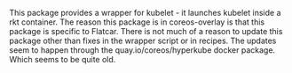 This package provides a wrapper for kubelet - it launches kubelet
inside a rkt container. The reason this package is in coreos-overlay
is that this package is specific to Flatcar. There is not much of a
reason to update this package other than fixes in the wrapper script
or in recipes. The updates seem to happen through the
quay.io/coreos/hyperkube docker package. Which seems to be quite old.
